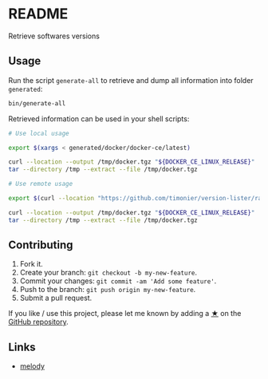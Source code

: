 # README

Retrieve softwares versions

## Usage

Run the script `generate-all` to retrieve and dump all information into folder `generated`:

```sh
bin/generate-all
```

Retrieved information can be used in your shell scripts:

```sh
# Use local usage

export $(xargs < generated/docker/docker-ce/latest)

curl --location --output /tmp/docker.tgz "${DOCKER_CE_LINUX_RELEASE}"
tar --directory /tmp --extract --file /tmp/docker.tgz

# Use remote usage

export $(curl --location "https://github.com/timonier/version-lister/raw/generated/tianon/gosu/latest" | xargs)

curl --location --output /tmp/docker.tgz "${DOCKER_CE_LINUX_RELEASE}"
tar --directory /tmp --extract --file /tmp/docker.tgz
```

## Contributing

1. Fork it.
2. Create your branch: `git checkout -b my-new-feature`.
3. Commit your changes: `git commit -am 'Add some feature'`.
4. Push to the branch: `git push origin my-new-feature`.
5. Submit a pull request.

If you like / use this project, please let me known by adding a [★](https://help.github.com/articles/about-stars/) on the [GitHub repository](https://github.com/mauchede/version-lister).

## Links

* [melody](https://github.com/sensiolabs/melody)
